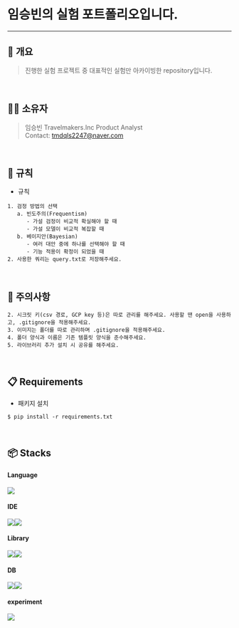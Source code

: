 # 임승빈의 실험 포트폴리오입니다.
---
   
🧪 개요
---
> 진행한 실험 프로젝트 중 대표적인 실험만 아카이빙한 repository입니다.
<br/>

🧑🏻 소유자
---
> 임승빈
> Travelmakers.Inc Product Analyst   
> Contact: tmdqls2247@naver.com
<br/>

📃 규칙
---
- 규칙
```
1. 검정 방법의 선택
   a. 빈도주의(Frequentism)
      - 가설 검정이 비교적 확실해야 할 때
      - 가설 모델이 비교적 복잡할 때
   b. 베이지안(Bayesian)
      - 여러 대안 중에 하나를 선택해야 할 때
      - 기능 적용이 확정이 되었을 때
2. 사용한 쿼리는 query.txt로 저장해주세요.
```
<br/>

📢 주의사항
---
```
2. 시크릿 키(csv 경로, GCP key 등)은 따로 관리를 해주세요. 사용할 땐 open을 사용하고, .gitignore을 적용해주세요.
3. 이미지는 폴더를 따로 관리하며 .gitignore을 적용해주세요.
4. 폴더 양식과 이름은 기존 템플릿 양식을 준수해주세요.
5. 라이브러리 추가 설치 시 공유를 해주세요.
```
<br/>

📋 Requirements
---
- 패키지 설치
```
$ pip install -r requirements.txt
```
<br/>

📦 Stacks
---
#### Language
<img src="https://img.shields.io/badge/python-3776AB?style=flat-square&logo=python&logoColor=white"/>

#### IDE
<img src="https://img.shields.io/badge/pycharm-000000?style=flat-square&logo=pycharm&logoColor=white"/><img src="https://img.shields.io/badge/jupyter-F37626?style=flat-square&logo=jupyter&logoColor=white"/>

#### Library
<img src="https://img.shields.io/badge/pandas-150458?style=flat-square&logo=pandas&logoColor=white"/><img src="https://img.shields.io/badge/SciPy-8CAAE6?style=flat-square&logo=scipy&logoColor=white"/>

#### DB
<img src="https://img.shields.io/badge/MySQL-4479A1?style=flat-square&logo=mysql&logoColor=white"/><img src="https://img.shields.io/badge/GoogleBigQeury-669DF6?style=flat-square&logo=googlebigquery&logoColor=white"/>

#### experiment
<img src="https://img.shields.io/badge/firebase-FFCA28?style=flat-square&logo=firebase&logoColor=white"/>
